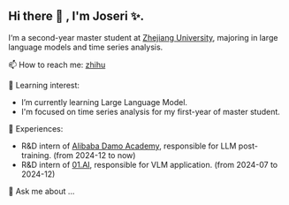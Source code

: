 ## Hi there 👋 , I'm Joseri ✨.
I‘m a second-year master student at [Zhejiang University](https://www.zju.edu.cn/), majoring in large language models and time series analysis.

📫 How to reach me:
[zhihu](https://www.zhihu.com/people/a-la-si-jia-mei-you-xue-yu)

🌱 Learning interest: 
- I’m currently learning Large Language Model.
- I'm focused on time series analysis for my first-year of master student.

🌾 Experiences:
- R&D intern of [Alibaba Damo Academy](https://damo.alibaba.com/?language=en), responsible for LLM post-training. (from 2024-12 to now)
- R&D intern of [01.AI](https://www.lingyiwanwu.com/), responsible for VLM application. (from 2024-07 to 2024-12)

💬 Ask me about ...
